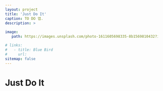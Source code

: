 ```yaml
---
layout: project
title: 'Just Do It'
caption: TO DO 앱.
description: >
  
image: 
   path: https://images.unsplash.com/photo-1611605698335-8b1569810432?ixlib=rb-4.0.3&ixid=MnwxMjA3fDB8MHxwaG90by1wYWdlfHx8fGVufDB8fHx8&auto=format&fit=crop&w=774&q=80

# links:
#   - title: Blue Bird
#     url: 
sitemap: false
---
```


# Just Do It